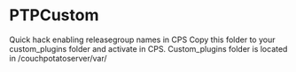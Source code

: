 PTPCustom
=========

Quick hack enabling releasegroup names in CPS
Copy this folder to your custom_plugins folder and activate in CPS.
Custom_plugins folder is located in /couchpotatoserver/var/
